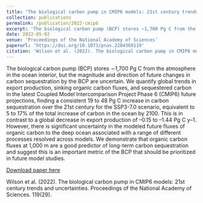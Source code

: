 ```yaml
---
title: "The biological carbon pump in CMIP6 models: 21st century trends and uncertainties"
collection: publications
permalink: /publication/2022-cmip6
excerpt: 'The biological carbon pump (BCP) stores ∼1,700 Pg C from the atmosphere in the ocean interior, but the magnitude and direction of future changes in carbon sequestration by the BCP are uncertain. We quantify global trends in export production, sinking organic carbon fluxes, and sequestered carbon in the latest Coupled Model Intercomparison Project Phase 6 (CMIP6) future projections, finding a consistent 19 to 48 Pg C increase in carbon sequestration over the 21st century for the SSP3-7.0 scenario, equivalent to 5 to 17% of the total increase of carbon in the ocean by 2100. This is in contrast to a global decrease in export production of –0.15 to –1.44 Pg C y–1. However, there is significant uncertainty in the modeled future fluxes of organic carbon to the deep ocean associated with a range of different processes resolved across models. We demonstrate that organic carbon fluxes at 1,000 m are a good predictor of long-term carbon sequestration and suggest this is an important metric of the BCP that should be prioritized in future model studies.'
date: 2022-05-02
venue: 'Proceedings of the National Academy of Sciences'
paperurl: 'https://doi.org/10.1073/pnas.2204369119'
citation: 'Wilson et al. (2022). The biological carbon pump in CMIP6 models: 21st century trends and uncertainties. Proceedings of the National Academy of Sciences. 119(29).'
---
```

The biological carbon pump (BCP) stores ∼1,700 Pg C from the atmosphere in the ocean interior, but the magnitude and direction of future changes in carbon sequestration by the BCP are uncertain. We quantify global trends in export production, sinking organic carbon fluxes, and sequestered carbon in the latest Coupled Model Intercomparison Project Phase 6 (CMIP6) future projections, finding a consistent 19 to 48 Pg C increase in carbon sequestration over the 21st century for the SSP3-7.0 scenario, equivalent to 5 to 17% of the total increase of carbon in the ocean by 2100. This is in contrast to a global decrease in export production of –0.15 to –1.44 Pg C y–1. However, there is significant uncertainty in the modeled future fluxes of organic carbon to the deep ocean associated with a range of different processes resolved across models. We demonstrate that organic carbon fluxes at 1,000 m are a good predictor of long-term carbon sequestration and suggest this is an important metric of the BCP that should be prioritized in future model studies.

[Download paper here](https://doi.org/10.1073/pnas.2204369119)

Wilson et al. (2022). The biological carbon pump in CMIP6 models: 21st century trends and uncertainties. Proceedings of the National Academy of Sciences. 119(29).